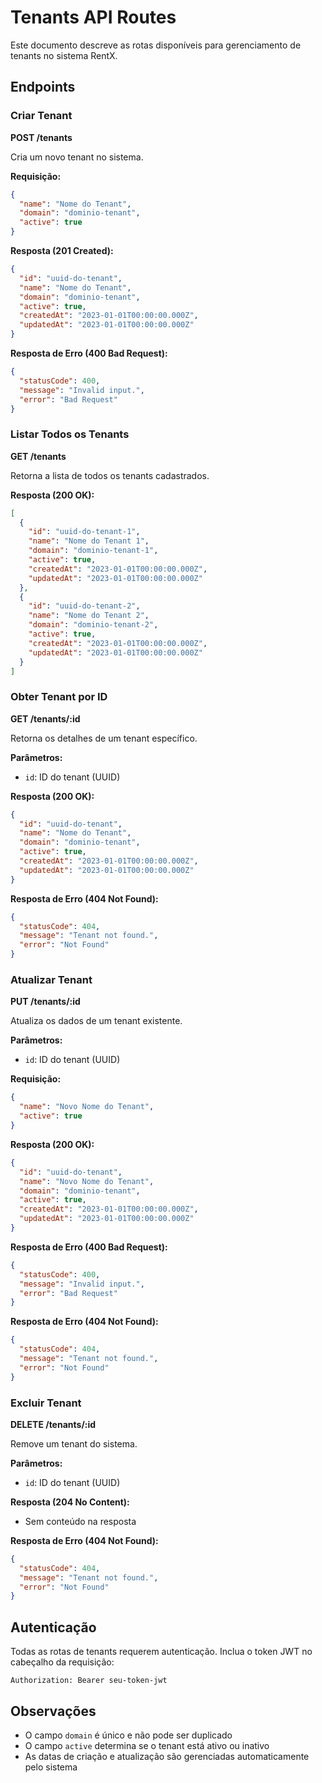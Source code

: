 # Tenants API Routes

Este documento descreve as rotas disponíveis para gerenciamento de tenants no sistema RentX.

## Endpoints

### Criar Tenant

**POST /tenants**

Cria um novo tenant no sistema.

**Requisição:**
```json
{
  "name": "Nome do Tenant",
  "domain": "dominio-tenant",
  "active": true
}
```

**Resposta (201 Created):**
```json
{
  "id": "uuid-do-tenant",
  "name": "Nome do Tenant",
  "domain": "dominio-tenant",
  "active": true,
  "createdAt": "2023-01-01T00:00:00.000Z",
  "updatedAt": "2023-01-01T00:00:00.000Z"
}
```

**Resposta de Erro (400 Bad Request):**
```json
{
  "statusCode": 400,
  "message": "Invalid input.",
  "error": "Bad Request"
}
```

### Listar Todos os Tenants

**GET /tenants**

Retorna a lista de todos os tenants cadastrados.

**Resposta (200 OK):**
```json
[
  {
    "id": "uuid-do-tenant-1",
    "name": "Nome do Tenant 1",
    "domain": "dominio-tenant-1",
    "active": true,
    "createdAt": "2023-01-01T00:00:00.000Z",
    "updatedAt": "2023-01-01T00:00:00.000Z"
  },
  {
    "id": "uuid-do-tenant-2",
    "name": "Nome do Tenant 2",
    "domain": "dominio-tenant-2",
    "active": true,
    "createdAt": "2023-01-01T00:00:00.000Z",
    "updatedAt": "2023-01-01T00:00:00.000Z"
  }
]
```

### Obter Tenant por ID

**GET /tenants/:id**

Retorna os detalhes de um tenant específico.

**Parâmetros:**
- `id`: ID do tenant (UUID)

**Resposta (200 OK):**
```json
{
  "id": "uuid-do-tenant",
  "name": "Nome do Tenant",
  "domain": "dominio-tenant",
  "active": true,
  "createdAt": "2023-01-01T00:00:00.000Z",
  "updatedAt": "2023-01-01T00:00:00.000Z"
}
```

**Resposta de Erro (404 Not Found):**
```json
{
  "statusCode": 404,
  "message": "Tenant not found.",
  "error": "Not Found"
}
```

### Atualizar Tenant

**PUT /tenants/:id**

Atualiza os dados de um tenant existente.

**Parâmetros:**
- `id`: ID do tenant (UUID)

**Requisição:**
```json
{
  "name": "Novo Nome do Tenant",
  "active": true
}
```

**Resposta (200 OK):**
```json
{
  "id": "uuid-do-tenant",
  "name": "Novo Nome do Tenant",
  "domain": "dominio-tenant",
  "active": true,
  "createdAt": "2023-01-01T00:00:00.000Z",
  "updatedAt": "2023-01-01T00:00:00.000Z"
}
```

**Resposta de Erro (400 Bad Request):**
```json
{
  "statusCode": 400,
  "message": "Invalid input.",
  "error": "Bad Request"
}
```

**Resposta de Erro (404 Not Found):**
```json
{
  "statusCode": 404,
  "message": "Tenant not found.",
  "error": "Not Found"
}
```

### Excluir Tenant

**DELETE /tenants/:id**

Remove um tenant do sistema.

**Parâmetros:**
- `id`: ID do tenant (UUID)

**Resposta (204 No Content):**
- Sem conteúdo na resposta

**Resposta de Erro (404 Not Found):**
```json
{
  "statusCode": 404,
  "message": "Tenant not found.",
  "error": "Not Found"
}
```

## Autenticação

Todas as rotas de tenants requerem autenticação. Inclua o token JWT no cabeçalho da requisição:

```
Authorization: Bearer seu-token-jwt
```

## Observações

- O campo `domain` é único e não pode ser duplicado
- O campo `active` determina se o tenant está ativo ou inativo
- As datas de criação e atualização são gerenciadas automaticamente pelo sistema 